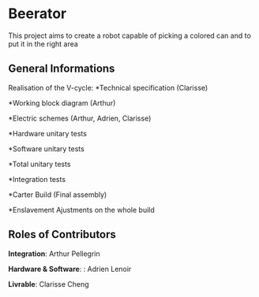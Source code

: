 # Beerator
This project aims to create a robot capable of picking a colored can and to put it in the right area

## General Informations

Realisation of the V-cycle:
*Technical specification (Clarisse)

*Working block diagram (Arthur)

*Electric schemes (Arthur, Adrien, Clarisse)

*Hardware unitary tests

*Software unitary tests

*Total unitary tests

*Integration tests

*Carter Build (Final assembly)

*Enslavement Ajustments on the whole build

## Roles of Contributors

**Integration**: Arthur Pellegrin 

**Hardware & Software**: : Adrien Lenoir

**Livrable**: Clarisse Cheng

